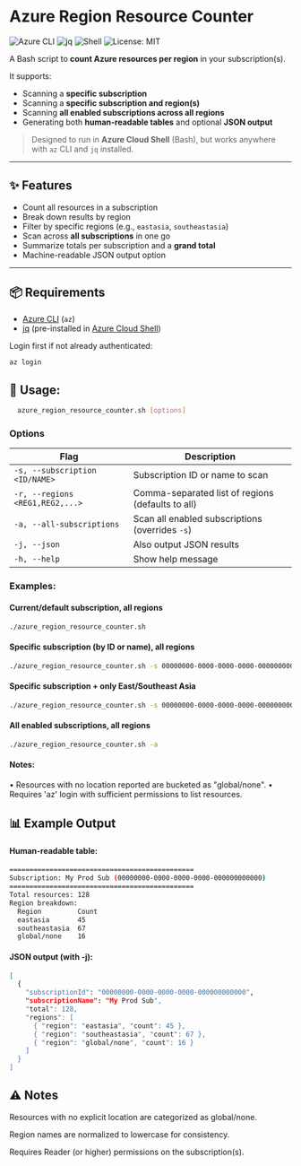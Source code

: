 # Azure Region Resource Counter

![Azure CLI](https://img.shields.io/badge/Azure%20CLI-%230078D4.svg?logo=microsoftazure&logoColor=white)
![jq](https://img.shields.io/badge/jq-JSON-blue)
![Shell](https://img.shields.io/badge/Shell-Bash-green)
![License: MIT](https://img.shields.io/badge/License-MIT-yellow.svg)

A Bash script to **count Azure resources per region** in your subscription(s).

It supports:
- Scanning a **specific subscription**
- Scanning a **specific subscription and region(s)**
- Scanning **all enabled subscriptions across all regions**
- Generating both **human-readable tables** and optional **JSON output**

> Designed to run in **Azure Cloud Shell** (Bash), but works anywhere with `az` CLI and `jq` installed.

---

## ✨ Features

- Count all resources in a subscription  
- Break down results by region  
- Filter by specific regions (e.g., `eastasia`, `southeastasia`)  
- Scan across **all subscriptions** in one go  
- Summarize totals per subscription and a **grand total**  
- Machine-readable JSON output option  

---

## 📦 Requirements

- [Azure CLI](https://learn.microsoft.com/en-us/cli/azure/install-azure-cli) (`az`)
- [jq](https://stedolan.github.io/jq/) (pre-installed in [Azure Cloud Shell](https://shell.azure.com/))

Login first if not already authenticated:

```bash
az login
```

## 🚀 Usage:
```bash
  azure_region_resource_counter.sh [options]
```
### Options
| Flag | Description |
|------|-------------|
| `-s, --subscription <ID/NAME>` | Subscription ID or name to scan |
| `-r, --regions <REG1,REG2,...>` | Comma-separated list of regions (defaults to all) |
| `-a, --all-subscriptions` | Scan all enabled subscriptions (overrides `-s`) |
| `-j, --json` | Also output JSON results |
| `-h, --help` | Show help message |

### Examples:
  #### Current/default subscription, all regions
  ```bash
  ./azure_region_resource_counter.sh
  ```
  #### Specific subscription (by ID or name), all regions
  ```bash
  ./azure_region_resource_counter.sh -s 00000000-0000-0000-0000-000000000000
  ```
  #### Specific subscription + only East/Southeast Asia
  ```bash
  ./azure_region_resource_counter.sh -s 00000000-0000-0000-0000-000000000000 -r eastasia,southeastasia
  ```
  #### All enabled subscriptions, all regions
  ```bash
  ./azure_region_resource_counter.sh -a
  ```

#### Notes:
  • Resources with no location reported are bucketed as "global/none".
  • Requires 'az' login with sufficient permissions to list resources.

## 📊 Example Output

#### Human-readable table:

```bash
==============================================
Subscription: My Prod Sub (00000000-0000-0000-0000-000000000000)
==============================================
Total resources: 128
Region breakdown:
  Region         Count
  eastasia       45
  southeastasia  67
  global/none    16
```

#### JSON output (with -j):
```bash
[
  {
    "subscriptionId": "00000000-0000-0000-0000-000000000000",
    "subscriptionName": "My Prod Sub",
    "total": 128,
    "regions": [
      { "region": "eastasia", "count": 45 },
      { "region": "southeastasia", "count": 67 },
      { "region": "global/none", "count": 16 }
    ]
  }
]
```
## ⚠️ Notes

Resources with no explicit location are categorized as global/none.

Region names are normalized to lowercase for consistency.

Requires Reader (or higher) permissions on the subscription(s).

